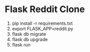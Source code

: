 # Flask Reddit Clone

1. pip install -r requirements.txt
2. export FLASK_APP=reddit.py
3. flask db migrate
4. flask db upgrade
5. flask run